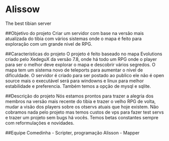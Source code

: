 Alissow
=======
The best tibian server

##Objetivo do projeto
Criar um servidor com base na versão mais atualizada do tibia com vários sistemas onde o mapa é feito para exploração com um grande nivel de RPG.

##Características do projeto
O projeto é feito baseado no mapa Evolutions criado pelo XedeguX da versão 7.8, onde há todo um RPG onde o player para ser o melhor deve explorar o mapa e descobrir vários segredos.
O mapa tem um sistema novo de teleports para aumentar o nivel de dificuldade.
O servidor é criado para ser postado ao publico ele não é open source mais o executável será para windowns e linux para melhor estabilidade e preferencia.
Também temos a opção de mysql e sqlite.

##Descrição do projeto
Nós estamos prontos para trazer a alegria dos membros na versão mais recente do tibia e trazer o velho RPG de volta, mudar a visão dos players sobre os otservs atuais que hoje existem. Não cobramos nada pelo projeto mas temos custos de vps para fazer test servs e trazer um projeto sem bugs há vocês. Temos betas constantes sempre com reformulações e novidades.

##Equipe
Comedinha - Scripter, programação
Alisson - Mapper
